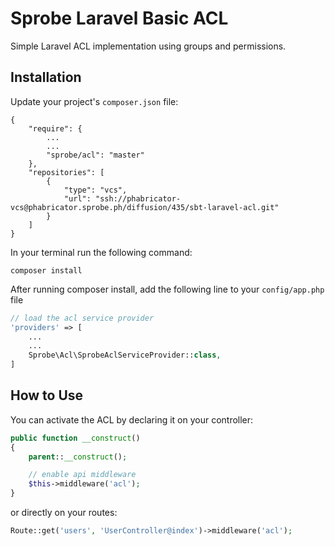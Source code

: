 # Sprobe Laravel Basic ACL

Simple Laravel ACL implementation using groups and permissions.  

## Installation
Update your project's `composer.json` file:
```properties
{
    "require": {
        ...
        ...
        "sprobe/acl": "master"
    },
    "repositories": [
        {
            "type": "vcs",
            "url": "ssh://phabricator-vcs@phabricator.sprobe.ph/diffusion/435/sbt-laravel-acl.git"
        }
    ]
}
```
  
In your terminal run the following command:
```properties
composer install
```
  
After running composer install, add the following line to your `config/app.php` file  
```php
// load the acl service provider
'providers' => [
    ...
    ...
    Sprobe\Acl\SprobeAclServiceProvider::class,
]
```

## How to Use
You can activate the ACL by declaring it on your controller:  
```php
public function __construct()
{
    parent::__construct();

    // enable api middleware
    $this->middleware('acl');
}
```
or directly on your routes:  
```php
Route::get('users', 'UserController@index')->middleware('acl');
```